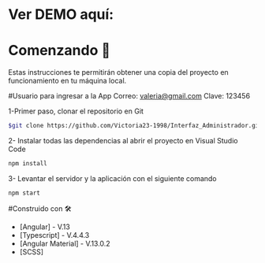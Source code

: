 # Ver DEMO aquí:



# Comenzando 🚀
Estas instrucciones te permitirán obtener una copia del proyecto en funcionamiento en tu máquina local.

#Usuario para ingresar a la App
Correo: valeria@gmail.com
Clave: 123456

1-Primer paso, clonar el repositorio en Git
```sh
$git clone https://github.com/Victoria23-1998/Interfaz_Administrador.git
```
2- Instalar todas las dependencias al abrir el proyecto en Visual Studio Code

```sh
npm install
```
3- Levantar el servidor y la aplicación con el siguiente comando

```sh
npm start
```
#Construido con 🛠️

- [Angular] - V.13
- [Typescript] - V.4.4.3
- [Angular Material] - V.13.0.2
- [SCSS] 
